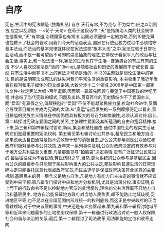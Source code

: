 # 自序

宪在:生活中的宪法踪迹 (独角扎丛)
自序
天行有常,不为尧存,不为桀亡.应之以治则吉,应之以乱则凶.
--<荀子·天论>
在荀子这段话中,“天"是指统治人类的社会规律.在他看来,“天"有常道,治理国家也有常法,治国必须遵循一定的方略,否则即便尧舜也挽救不了社会的衰败.用我们今天的话语表达,国家在行使公权力过程中必须恪守基本法治,而法治的基本规律就体现在宪法这部“根本大法"之中.宪法应验于日常社会活动,而不是一套可望而不可即的崇高抽象的理念,它体现于看似平凡的政治与社会生活.事实上,和一般法律一样,宪法的生命也在于生活--普通男女的有血有肉的生活.不少人喜欢说宪法是“活的"(living),是随着社会和历史的发展而不断成长着.显然,只有生活中而非书本上的宪法才可能是活的.
本书的主题就是谈论生活中的宪法,目的是说明宪法或宪法的缺失对我们平常生活的重要影响.
本书收集了我近年发表在报刊和电子媒体的短文或讲演,大致分涉十二个领域.2008年是中国第一部宪法文件<钦定宪法大纲>百年诞辰,因而第一辑首先回顾与展望了中国宪政的世纪历程,并总结了当代宪政的模式,问题及出路.贯穿百年的历史情结少不了爱国主义,而“爱国"有真假之分,偏颇狭隘的“爱国"不仅不能凝聚民族力量,推动社会进步,反而会导致盲目排外并成为宪政的大敌.从“奥运"前后发生的一系列摩擦便足以看出,盲目狭隘的民族主义情绪在中国仍然具有极大的号召力和欺骗性,必须认真对待.因此,第二辑探讨宪政与爱国之间的关系,主张理性爱国及其所蕴涵的自由和宽容精神.接下来,第三辑和第四辑探讨言论,新闻,集会和结社自由,通过中国社会的现实生活证明它们是最重要的宪法权利.
第五辑至第七辑讨论公共参与,基层民主和地方自治.如果说表达自由通常是指不受政府干预的消极自由,那么公共参与则是公众通过和政府积极对话参与公共决策.近年来一系列事件证明,公众对政府决定的有效参与对于地方公共利益至关重要.凡是那些领导“拍脑袋"决定事情,没有广泛征求公民意见的,最后往往成为不合民情,劳民伤财之举.当然,更为系统的公众参与是基层民主,因为公众的直接参与只能限于某些影响重大的公共决定,那些影响普通生活的日常琐碎决定只能委托民意代表或政府官员,而民主选举是保证政府决策符合民意的主要机制.基层民主的另一层含义是地方自治,凡是地方有能力自主决定的事情就不应该受到中央干预.第八辑专门探讨中央和地方分权机制,尤其是治理分权.事实证明,自上而下的行政命令不足以控制地方官员的贪污腐败,理性的公共治理离不开地方自治和基层民主.
地方自治能保证地方政府对当地人民负责,却不能防止地域歧视,促进地区平等,也不足以在全国范围内形成统一的权利底线,而这正是中央政府的正当管辖领域.对于中央该管的事情,中央还是有义务管起来.第九辑和第十辑探讨地域平等和近年来问题最多的土地使用权保障,第十一辑通过行政法治讨论一般人权保障,社会和谐与法治的关系.最后,第十二辑探讨了司法改革,司法职能的定位和改革走向.